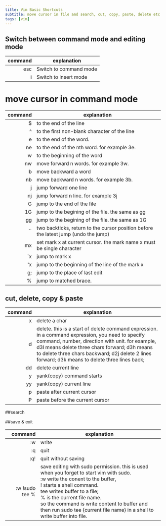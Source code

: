 ```yaml
---
title: Vim Basic Shortcuts
subtitle: move cursor in file and search, cut, copy, paste, delete etc
tags: [vim]
---
```


## Switch between command mode and editing mode

| command | explanation |
| ------: | ------ |
| esc| Switch to command mode |
| i  | Switch to insert mode |

# move cursor in command mode

| command | explanation |
| ------: | ------ |
|  $ | to the end of the line|
|  ^ | to the first non-blank character of the line |
|  e | to the end of the word. |
| ne | to the end of the nth word. for example 3e. |
|  w | to the beginning of the word |
| nw | move forward n words. for example 3w. |
|  b | move backward a word |
| nb | move backward n words. for example 3b. |
|  j | jump forward one line  |
| nj | jump forward n line. for example 3j  |
|  G | jump to the end of the file  |
| 1G | jump to the begining of the file. the same as gg  |
| gg | jump to the begining of the file. the same as 1G  |
| `` | two backticks, return to the cursor position before the latest jump (undo the jump) |
| mx | set mark x at current cursor. the mark name x must be single character |
| `x | jump to mark x |
| 'x | jump to the beginning of the line of the mark x |
| g; | jump to the place of last edit |
|  % | jump to matched brace. |

## cut, delete, copy & paste

| command | explanation |
| ------: | ------ |
| x |delete a char|
| d |delete. this is a start of delete command expression. in a command expression, you need to specify command, number, direction with unit. for example,  d3l means delete three chars forward; d3h means to delete three chars backward;  d2j delete 2 lines forward; d3k means to delete three lines back;|
| dd |delete current line|
| y | yank(copy) command starts|
| yy| yank(copy) current line|
| p | paste after current cursor|
| P | paste before the current cursor|


##search

##save & exit

| command | explanation |
| ------: | ------ |
|  :w| write |
|  :q| quit |
| :q!| quit without saving |
|:w !sudo tee %| save editing with sudo permission. this is used when you forget to start vim with sudo. </br>:w write the conent to the buffer, </br>! starts a shell command. </br>tee writes buffer to a file; </br>% is the current file name. </br>so the command is  write content to buffer and then run sudo tee {current file name} in a shell to write buffer into file.|

